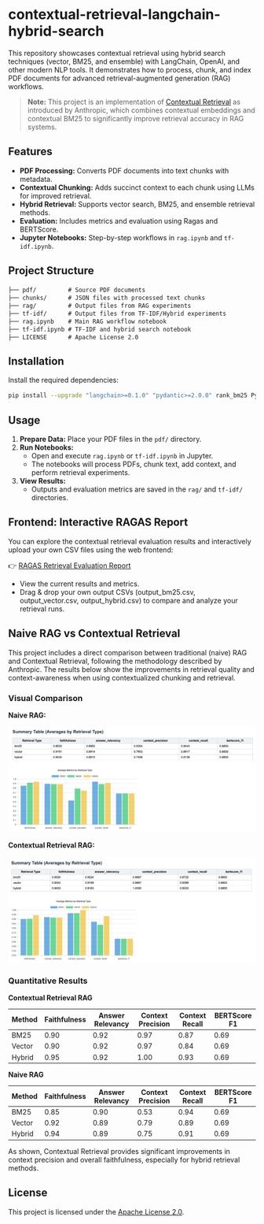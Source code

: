 # contextual-retrieval-langchain-hybrid-search

This repository showcases contextual retrieval using hybrid search techniques (vector, BM25, and ensemble) with LangChain, OpenAI, and other modern NLP tools. It demonstrates how to process, chunk, and index PDF documents for advanced retrieval-augmented generation (RAG) workflows.

> **Note:** This project is an implementation of [Contextual Retrieval](https://www.anthropic.com/news/contextual-retrieval) as introduced by Anthropic, which combines contextual embeddings and contextual BM25 to significantly improve retrieval accuracy in RAG systems.

## Features
- **PDF Processing:** Converts PDF documents into text chunks with metadata.
- **Contextual Chunking:** Adds succinct context to each chunk using LLMs for improved retrieval.
- **Hybrid Retrieval:** Supports vector search, BM25, and ensemble retrieval methods.
- **Evaluation:** Includes metrics and evaluation using Ragas and BERTScore.
- **Jupyter Notebooks:** Step-by-step workflows in `rag.ipynb` and `tf-idf.ipynb`.

## Project Structure
```
├── pdf/         # Source PDF documents
├── chunks/      # JSON files with processed text chunks
├── rag/         # Output files from RAG experiments
├── tf-idf/      # Output files from TF-IDF/Hybrid experiments
├── rag.ipynb    # Main RAG workflow notebook
├── tf-idf.ipynb # TF-IDF and hybrid search notebook
├── LICENSE      # Apache License 2.0
```

## Installation
Install the required dependencies:
```bash
pip install --upgrade "langchain>=0.1.0" "pydantic>=2.0.0" rank_bm25 PyPDF2 ragas bert-score pandas
```

## Usage
1. **Prepare Data:** Place your PDF files in the `pdf/` directory.
2. **Run Notebooks:**
   - Open and execute `rag.ipynb` or `tf-idf.ipynb` in Jupyter.
   - The notebooks will process PDFs, chunk text, add context, and perform retrieval experiments.
3. **View Results:**
   - Outputs and evaluation metrics are saved in the `rag/` and `tf-idf/` directories.

## Frontend: Interactive RAGAS Report

You can explore the contextual retrieval evaluation results and interactively upload your own CSV files using the web frontend:

👉 [RAGAS Retrieval Evaluation Report](https://ficiverson.github.io/contextual-retrieval-langchain-hybrid-search/ragas_report.html)

- View the current results and metrics.
- Drag & drop your own output CSVs (output_bm25.csv, output_vector.csv, output_hybrid.csv) to compare and analyze your retrieval runs.

## Naive RAG vs Contextual Retrieval

This project includes a direct comparison between traditional (naive) RAG and Contextual Retrieval, following the methodology described by Anthropic. The results below show the improvements in retrieval quality and context-awareness when using contextualized chunking and retrieval.

### Visual Comparison

**Naive RAG:**

![Naive RAG](naive-rag.png)

**Contextual Retrieval RAG:**

![Contextual Retrieval RAG](contextual-retrieval-rag.png)

### Quantitative Results

**Contextual Retrieval RAG**

| Method   | Faithfulness | Answer Relevancy | Context Precision | Context Recall | BERTScore F1 |
|----------|--------------|------------------|-------------------|---------------|--------------|
| BM25     | 0.90         | 0.92             | 0.97              | 0.87          | 0.69         |
| Vector   | 0.90         | 0.92             | 0.97              | 0.84          | 0.69         |
| Hybrid   | 0.95         | 0.92             | 1.00              | 0.93          | 0.69         |

**Naive RAG**

| Method   | Faithfulness | Answer Relevancy | Context Precision | Context Recall | BERTScore F1 |
|----------|--------------|------------------|-------------------|---------------|--------------|
| BM25     | 0.85         | 0.90             | 0.53              | 0.94          | 0.69         |
| Vector   | 0.92         | 0.89             | 0.79              | 0.89          | 0.69         |
| Hybrid   | 0.94         | 0.89             | 0.75              | 0.91          | 0.69         |

As shown, Contextual Retrieval provides significant improvements in context precision and overall faithfulness, especially for hybrid retrieval methods.

## License
This project is licensed under the [Apache License 2.0](LICENSE).
